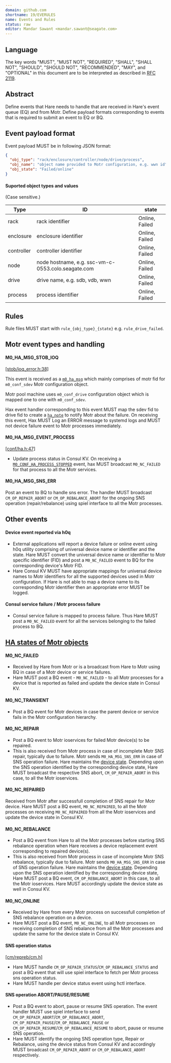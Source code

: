 ```yaml
---
domain: github.com
shortname: 19/EVERULES
name: Events and Rules
status: raw
editor: Mandar Sawant <mandar.sawant@seagate.com>
---
```


## Language

The key words "MUST", "MUST NOT", "REQUIRED", "SHALL", "SHALL NOT", "SHOULD", "SHOULD NOT", "RECOMMENDED", "MAY", and "OPTIONAL" in this document are to be interpreted as described in [RFC 2119](https://tools.ietf.org/html/rfc2119).

## Abstract

Define events that Hare needs to handle that are received in Hare's event queue (EQ) and from Motr.
Define payload formats corresponding to events that is required to submit an event to EQ or BQ.

## Event payload format

Event payload MUST be in following JSON format:

```json
{
  "obj_type": "rack/enclosure/controller/node/drive/process",
  "obj_name": "object name provided to Motr configuration, e.g. wwn id",
  "obj_state": "Failed/online"
}
```

#### Suported object types and values

(Case sensitive.)

| Type | ID | state |
| --- | --- | --- |
| rack | rack identifier | Online, Failed |
| enclosure | enclosure identifier | Online, Failed |
| controller | controller identifier | Online, Failed |
| node | node hostname, e.g. ssc-vm-c-0553.colo.seagate.com | Online, Failed |
| drive | drive name, e.g. sdb, vdb, wwn | Online, Failed |
| process | process identifier | Online, Failed |


## Rules

Rule files MUST start with `rule_{obj_type}_{state}` e.g. `rule_drive_failed`.

## Motr event types and handling

#### M0_HA_MSG_STOB_IOQ

[\[stob/ioq_error.h:38\]](https://github.com/Seagate/cortx-motr/blob/dev/stob/ioq_error.h#L38)

This event is received as a [`m0_ha_msg`](https://github.com/Seagate/cortx-motr/blob/dev/ha/msg.h#L113) which mainly comprises of motr fid for `m0_conf_sdev` Motr configuration object.

Motr pool machine uses `m0_conf_drive` configuration object which is mapped one to one with `m0_conf_sdev`.

Hax event handler corresponding to this event MUST map the sdev fid to drive fid to create a [`ha_note`](https://github.com/Seagate/cortx-motr/blob/dev/ha/note.h#L158) to notify Motr about the failure. On receiving this event, Hax MUST Log an ERROR message to systemd logs and MUST not device failure event to Motr processes immediately.

#### M0_HA_MSG_EVENT_PROCESS

[\[conf/ha.h:47\]](https://github.com/Seagate/cortx-motr/blob/dev/conf/ha.h#L47)

- Update process status in Consul KV. On receiving a [`M0_CONF_HA_PROCESS_STOPPED`](https://github.com/Seagate/cortx-motr/blob/dev/conf/ha.h#L70) event, hax MUST broadcast `M0_NC_FAILED` for that process to all the Motr services.

#### M0_HA_MSG_SNS_ERR

Post an event to BQ to handle sns error. The handler MUST broadcast `CM_OP_REPAIR_ABORT` or `CM_OP_REBALANCE_ABORT` for the ongoing SNS operation (repair/rebalance) using spiel interface to all the Motr processes.

## Other events

#### Device event reported via h0q

- External applications will report a device failure or online event using h0q utility comprising of universal device name or identifier and the state. Hare MUST convert the universal device name or identifier to Motr specific identifier (FID) and post a `M0_NC_FAILED` event to BQ for the corresponding device's Motr FID.
- Hare Consul KV MUST have appropriate mappings for universal device names to Motr identifiers for all the supported devices used in Motr configuration. If Hare is not able to map a device name to its corresponding Motr identifier then an appropriate error MUST be logged.

#### Consul service failure / Motr process failure

- Consul service failure is mapped to process failure. Thus Hare MUST post a `M0_NC_FAILED` event for all the services belonging to the failed process to BQ.

## [HA states of Motr objects](https://github.com/Seagate/cortx-motr/blob/dev/ha/note.h#L118)

#### M0_NC_FAILED

- Received by Hare from Motr or is a broadcast from Hare to Motr using BQ in case of a Motr device or service failures.
- Hare MUST post a BQ event - `M0_NC_FAILED` - to all Motr processes for a device that is reported as failed and update the device state in Consul KV.

#### M0_NC_TRANSIENT

- Post a BQ event for Motr devices in case the parent device or service fails in the Motr configuration hierarchy.

#### M0_NC_REPAIR

- Post a BQ event to Motr ioservices for failed Motr device(s) to be repaired.
- This is also received from Motr process in case of incomplete Motr SNS repair, typically due to failure.
  Motr sends `M0_HA_MSG_SNS_ERR` in case of SNS operation failure.
  Hare maintains the [device state](https://github.com/Seagate/cortx-motr/blob/dev/ha/note.h#L118). Depending upon the SNS operation identified by the corresponding device state, Hare MUST broadcast the respective SNS abort, `CM_OP_REPAIR_ABORT` in this case, to all the Motr ioservices.

#### M0_NC_REPAIRED

Received from Motr after successfull completion of SNS repair for Motr device. Hare MUST post a BQ event, `M0_NC_REPAIRED`, to all the Motr processes on receiving `M0_NC_REPAIRED` from all the Motr ioservices and update the device state in Consul KV.

#### M0_NC_REBALANCE

- Post a BQ event from Hare to all the Motr processes before starting SNS rebalance operation when Hare receives a device replacement event corresponding to repaired device(s).
- This is also received from Motr process in case of incomplete Motr SNS rebalance, typically due to failure.
  Motr sends `M0_HA_MSG_SNS_ERR` in case of SNS operation failure.
  Hare maintains the [device state](https://github.com/Seagate/cortx-motr/blob/dev/ha/note.h#L118).
  Depending upon the SNS operation identified by the corresponding device state, Hare MUST post a BQ event, `CM_OP_REBALANCE_ABORT` in this case, to all the Motr ioservices.
  Hare MUST accordingly update the device state as well in Consul KV.

#### M0_NC_ONLINE

- Received by Hare from every Motr process on successfull completion of SNS rebalance operation on a device.
- Hare MUST post a BQ event, `M0_NC_ONLINE`, to all Motr processes on receiving completion of SNS rebalance from all the Motr processes and update the same for the device state in Consul KV.

#### SNS operation status

[\[cm/repreb/cm.h\]](https://github.com/Seagate/cortx-motr/blob/dev/cm/repreb/cm.h)

- Hare MUST handle `CM_OP_REPAIR_STATUS`/`CM_OP_REBALANCE_STATUS` and post a BQ event that will use spiel interface to fetch per Motr process sns operation status.
- Hare MUST handle per device status event using hctl interface.

#### SNS operation ABORT/PAUSE/RESUME

- Post a BQ event to abort, pause or resume SNS operation.
  The event handler MUST use spiel interface to send `CM_OP_REPAIR_ABORT`/`CM_OP_REBALANCE_ABORT`, `CM_OP_REPAIR_PAUSE`/`CM_OP_REBALANCE_PAUSE` or `CM_OP_REPAIR_RESUME`/`CM_OP_REBALANCE_RESUME` to abort, pause or resume SNS operation.
- Hare MUST identify the ongoing SNS operation type, Repair or Rebalance, using the device status from Consul KV and accordingly MUST broadcast `CM_OP_REPAIR_ABORT` or `CM_OP_REBALANCE_ABORT` respectively.
